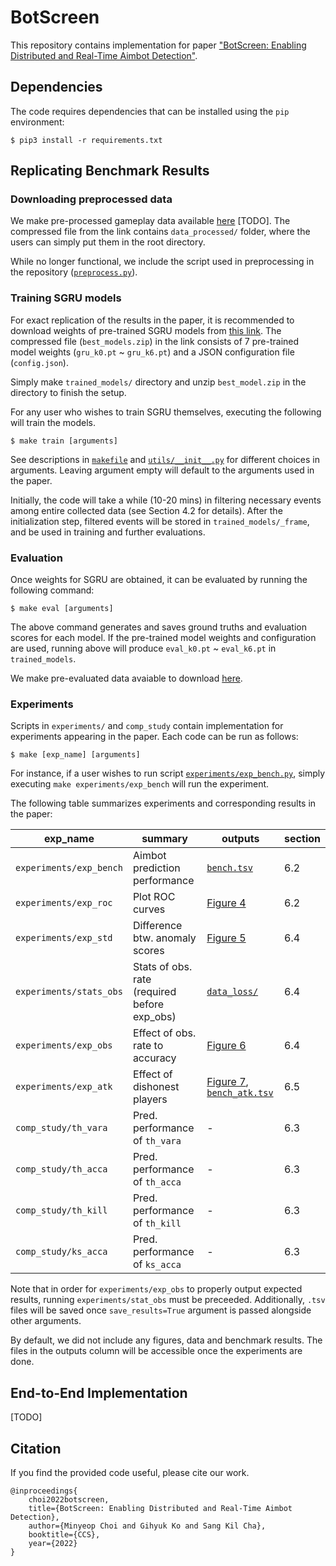 # BotScreen

This repository contains implementation for paper ["BotScreen: Enabling Distributed and Real-Time Aimbot Detection"](https://).

## Dependencies

The code requires dependencies that can be installed using the `pip` environment:

```run
$ pip3 install -r requirements.txt
```

## Replicating Benchmark Results

### Downloading preprocessed data

We make pre-processed gameplay data available [here](https://) [TODO]. The compressed file from the link contains `data_processed/` folder, where the users can simply put them in the root directory.

While no longer functional, we include the script used in preprocessing in the repository ([`preprocess.py`](./preprocess.py)).

### Training SGRU models

For exact replication of the results in the paper, it is recommended to download weights of pre-trained SGRU models from [this link](https://drive.google.com/file/d/11c6YGBFEQC344Jvy9e9atz25pZ5K8nyR/view?usp=sharing). The compressed file (`best_models.zip`) in the link consists of 7 pre-trained model weights (`gru_k0.pt` ~ `gru_k6.pt`) and a JSON configuration file (`config.json`).

Simply make `trained_models/` directory and unzip `best_model.zip` in the directory to finish the setup.

For any user who wishes to train SGRU themselves, executing the following will train the models.
```train
$ make train [arguments]
```
See descriptions in [`makefile`](./makefile) and [`utils/__init__.py`](./utils/__init__.py) for different choices in arguments. Leaving argument empty will default to the arguments used in the paper.

Initially, the code will take a while (10-20 mins) in filtering necessary events among entire collected data (see Section 4.2 for details). After the initialization step, filtered events will be stored in `trained_models/_frame`, and be used in training and further evaluations.

<!--We make pre-filtered `_frame` available to download [here](https://).-->

### Evaluation

Once weights for SGRU are obtained, it can be evaluated by running the following command:
```eval
$ make eval [arguments]
```
The above command generates and saves ground truths and evaluation scores for each model. If the pre-trained model weights and configuration are used, running above will produce `eval_k0.pt` ~ `eval_k6.pt` in `trained_models`.

We make pre-evaluated data avaiable to download [here](https://drive.google.com/file/d/11a2vpY5Af_6_a43ZYIRmpYQYZ9U3F9TV/view?usp=sharing).

### Experiments

Scripts in `experiments/` and `comp_study` contain implementation for experiments appearing in the paper. Each code can be run as follows:
```exp
$ make [exp_name] [arguments]
```
For instance, if a user wishes to run script [`experiments/exp_bench.py`](./experiments/exp_bench.py), simply executing `make experiments/exp_bench` will run the experiment.

The following table summarizes experiments and corresponding results in the paper:

| exp_name | summary | outputs | section |
| - | - | - | - |
| `experiments/exp_bench` | Aimbot prediction performance | [`bench.tsv`](./bench/bench.tsv) | 6.2 |
| `experiments/exp_roc` | Plot ROC curves | [Figure 4](./figures/fig_04_roc.pdf) | 6.2 |
| `experiments/exp_std` | Difference btw. anomaly scores | [Figure 5](./figures/fig_05_std.pdf) | 6.4 |
| `experiments/stats_obs` | Stats of obs. rate (required before exp_obs) | [`data_loss/`](./data_loss) | 6.4 |
| `experiments/exp_obs` | Effect of obs. rate to accuracy | [Figure 6](./figures/fig_06_obsrate.pdf) | 6.4 |
| `experiments/exp_atk` | Effect of dishonest players | [Figure 7](./figures/fig_07_atk.pdf), [`bench_atk.tsv`](./bench/bench_atk.tsv) | 6.5 |
| `comp_study/th_vara` | Pred. performance of `th_vara` | - | 6.3 |
| `comp_study/th_acca` | Pred. performance of `th_acca` | - | 6.3 |
| `comp_study/th_kill` | Pred. performance of `th_kill` | - | 6.3 |
| `comp_study/ks_acca` | Pred. performance of `ks_acca` | - | 6.3 |

Note that in order for `experiments/exp_obs` to properly output expected results, running `experiments/stat_obs` must be preceeded. Additionally, `.tsv` files will be saved once `save_results=True` argument is passed alongside other arguments.

By default, we did not include any figures, data and benchmark results. The files in the outputs column will be accessible once the experiments are done.

## End-to-End Implementation

[TODO]

## Citation
If you find the provided code useful, please cite our work.
```
@inproceedings{
    choi2022botscreen,
    title={BotScreen: Enabling Distributed and Real-Time Aimbot Detection},
    author={Minyeop Choi and Gihyuk Ko and Sang Kil Cha},
    booktitle={CCS},
    year={2022}
}
```